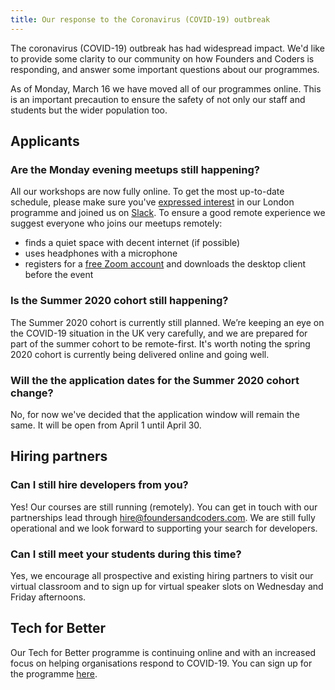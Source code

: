 ```yaml
---
title: Our response to the Coronavirus (COVID-19) outbreak
---
```


The coronavirus (COVID-19) outbreak has had widespread impact. We'd like to provide some clarity to our community on how Founders and Coders is responding, and answer some important questions about our programmes.

As of Monday, March 16 we have moved all of our programmes online. This is an important precaution to ensure the safety of not only our staff and students but the wider population too.

## Applicants

### Are the Monday evening meetups still happening?

All our workshops are now fully online. To get the most up-to-date schedule, please make sure you've [expressed interest](https://docs.google.com/forms/d/e/1FAIpQLSepdNxKsrMjhfnbdkzKUgNpeWFmp8WLyiqTe_UY10TsPpFOEQ/viewform) in our London programme and joined us on [Slack](/slack). To ensure a good remote experience we suggest everyone who joins our meetups remotely:

- finds a quiet space with decent internet (if possible)
- uses headphones with a microphone
- registers for a [free Zoom account](https://zoom.us/) and downloads the desktop client before the event

### Is the Summer 2020 cohort still happening?

The Summer 2020 cohort is currently still planned. We’re keeping an eye on the COVID-19 situation in the UK very carefully, and we are prepared for part of the summer cohort to be remote-first. It's worth noting the spring 2020 cohort is currently being delivered online and going well.

### Will the the application dates for the Summer 2020 cohort change?

No, for now we've decided that the application window will remain the same. It will be open from April 1 until April 30.

## Hiring partners

### Can I still hire developers from you?

Yes! Our courses are still running (remotely). You can get in touch with our partnerships lead through hire@foundersandcoders.com. We are still fully operational and we look forward to supporting your search for developers.

### Can I still meet your students during this time?

Yes, we encourage all prospective and existing hiring partners to visit our virtual classroom and to sign up for virtual speaker slots on Wednesday and Friday afternoons.

## Tech for Better

Our Tech for Better programme is continuing online and with an increased focus on helping organisations respond to COVID-19. You can sign up for the programme [here](/tech-for-better).
